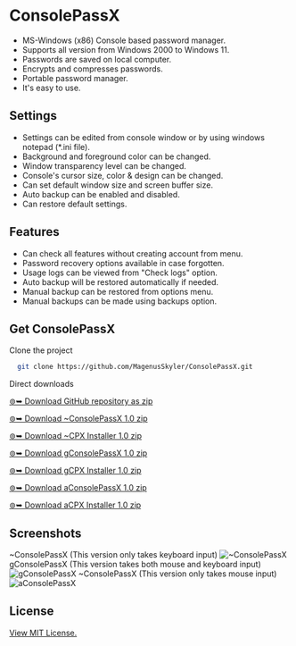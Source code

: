 
# ConsolePassX

- MS-Windows (x86) Console based password manager.
- Supports all version from Windows 2000 to Windows 11.
- Passwords are saved on local computer.
- Encrypts and compresses passwords.
- Portable password manager.
- It's easy to use.
## Settings

- Settings can be edited from console window or by using windows notepad (*.ini file).
- Background and foreground color can be changed.
- Window transparency level can be changed.
- Console's cursor size, color & design can be changed.
- Can set default window size and screen buffer size.
- Auto backup can be enabled and disabled.
- Can restore default settings.

## Features

- Can check all features without creating account from menu.
- Password recovery options available in case forgotten.
- Usage logs can be viewed from "Check logs" option.
- Auto backup will be restored automatically if needed.
- Manual backup can be restored from options menu.
- Manual backups can be made using backups option.


## Get ConsolePassX

Clone the project

```bash
  git clone https://github.com/MagenusSkyler/ConsolePassX.git
```
Direct downloads

[⊚➥ Download GitHub repository as zip](https://github.com/MagenusSkyler/ConsolePassX/archive/refs/heads/main.zip)

[⊚➥ Download ~ConsolePassX 1.0 zip](https://github.com/MagenusSkyler/ConsolePassX/raw/main/Bin/~ConsolePassX-1.0-main.zip)

[⊚➥ Download ~CPX Installer 1.0 zip](https://github.com/MagenusSkyler/ConsolePassX/raw/main/Bin/~CPX-1.0-NoUI-Installer.zip)

[⊚➥ Download gConsolePassX 1.0 zip](https://github.com/MagenusSkyler/ConsolePassX/raw/main/Bin/gConsolePassX-1.0-main.zip)

[⊚➥ Download gCPX Installer 1.0 zip](https://github.com/MagenusSkyler/ConsolePassX/raw/main/Bin/gCPX-1.0-GUI-Installer.zip)

[⊚➥ Download aConsolePassX 1.0 zip](https://github.com/MagenusSkyler/ConsolePassX/raw/main/Bin/aConsolePassX-1.0-main.zip)

[⊚➥ Download aCPX Installer 1.0 zip](https://github.com/MagenusSkyler/ConsolePassX/raw/main/Bin/aCPX-1.0-GUI-Installer.zip)

## Screenshots

~ConsolePassX (This version only takes keyboard input)
![~ConsolePassX](https://github.com/MagenusSkyler/ConsolePassX/blob/main/Preview/~ConsolePassX-1.0.png?raw=true)
gConsolePassX (This version takes both mouse and keyboard input)
![gConsolePassX](https://github.com/MagenusSkyler/ConsolePassX/blob/main/Preview/gConsolePassX-1.0.png?raw=true)
~ConsolePassX (This version only takes mouse input)
![aConsolePassX](https://github.com/MagenusSkyler/ConsolePassX/blob/main/Preview/aConsolePassX-1.0.png?raw=true)

## License

[View MIT License.](https://github.com/MagenusSkyler/ConsolePassX/blob/main/LICENSE)

